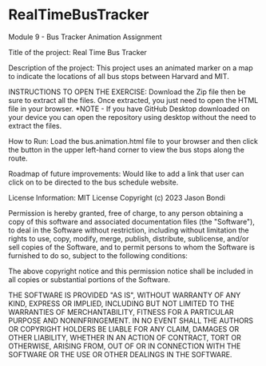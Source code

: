# RealTimeBusTracker
Module 9 - Bus Tracker Animation Assignment

Title of the project: Real Time Bus Tracker

Description of the project: This project uses an animated marker on a map to indicate the locations of all bus stops between Harvard and MIT.

INSTRUCTIONS TO OPEN THE EXERCISE: Download the Zip file then be sure to extract all the files. Once extracted, you just need to open the HTML file in your browser. *NOTE - If you have GitHub Desktop downloaded on your device you can open the repository using desktop without the need to extract the files.

How to Run: Load the bus.animation.html file to your browser and then click the button in the upper left-hand corner to view the bus stops along the route.

Roadmap of future improvements: Would like to add a link that user can click on to be directed to the bus schedule website.

License Information: MIT License 
Copyright (c) 2023 Jason Bondi

Permission is hereby granted, free of charge, to any person obtaining a copy
of this software and associated documentation files (the "Software"), to deal
in the Software without restriction, including without limitation the rights
to use, copy, modify, merge, publish, distribute, sublicense, and/or sell
copies of the Software, and to permit persons to whom the Software is
furnished to do so, subject to the following conditions:

The above copyright notice and this permission notice shall be included in all
copies or substantial portions of the Software.

THE SOFTWARE IS PROVIDED "AS IS", WITHOUT WARRANTY OF ANY KIND, EXPRESS OR
IMPLIED, INCLUDING BUT NOT LIMITED TO THE WARRANTIES OF MERCHANTABILITY,
FITNESS FOR A PARTICULAR PURPOSE AND NONINFRINGEMENT. IN NO EVENT SHALL THE
AUTHORS OR COPYRIGHT HOLDERS BE LIABLE FOR ANY CLAIM, DAMAGES OR OTHER
LIABILITY, WHETHER IN AN ACTION OF CONTRACT, TORT OR OTHERWISE, ARISING FROM,
OUT OF OR IN CONNECTION WITH THE SOFTWARE OR THE USE OR OTHER DEALINGS IN THE
SOFTWARE.
